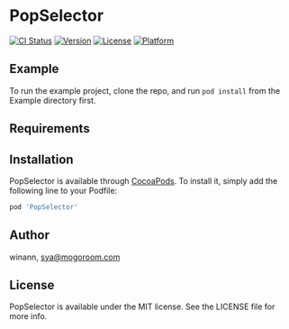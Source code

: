 # PopSelector

[![CI Status](https://img.shields.io/travis/winann/PopSelector.svg?style=flat)](https://travis-ci.org/winann/PopSelector)
[![Version](https://img.shields.io/cocoapods/v/PopSelector.svg?style=flat)](https://cocoapods.org/pods/PopSelector)
[![License](https://img.shields.io/cocoapods/l/PopSelector.svg?style=flat)](https://cocoapods.org/pods/PopSelector)
[![Platform](https://img.shields.io/cocoapods/p/PopSelector.svg?style=flat)](https://cocoapods.org/pods/PopSelector)

## Example

To run the example project, clone the repo, and run `pod install` from the Example directory first.

## Requirements

## Installation

PopSelector is available through [CocoaPods](https://cocoapods.org). To install
it, simply add the following line to your Podfile:

```ruby
pod 'PopSelector'
```

## Author

winann, sya@mogoroom.com

## License

PopSelector is available under the MIT license. See the LICENSE file for more info.
